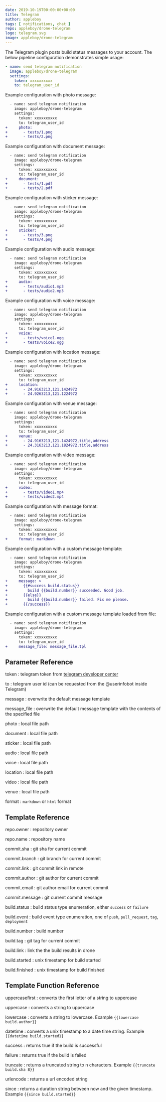 ```yaml
---
date: 2019-10-19T00:00:00+00:00
title: Telegram
author: appleboy
tags: [ notifications, chat ]
repo: appleboy/drone-telegram
logo: telegram.svg
image: appleboy/drone-telegram
---
```


The Telegram plugin posts build status messages to your account. The below pipeline configuration demonstrates simple usage:

```yaml
- name: send telegram notification
  image: appleboy/drone-telegram
  settings:
    token: xxxxxxxxxx
    to: telegram_user_id
```

Example configuration with photo message:

```diff
  - name: send telegram notification
    image: appleboy/drone-telegram
    settings:
      token: xxxxxxxxxx
      to: telegram_user_id
+     photo:
+       - tests/1.png
+       - tests/2.png
```

Example configuration with document message:

```diff
  - name: send telegram notification
    image: appleboy/drone-telegram
    settings:
      token: xxxxxxxxxx
      to: telegram_user_id
+     document:
+       - tests/1.pdf
+       - tests/2.pdf
```

Example configuration with sticker message:

```diff
  - name: send telegram notification
    image: appleboy/drone-telegram
    settings:
      token: xxxxxxxxxx
      to: telegram_user_id
+     sticker:
+       - tests/3.png
+       - tests/4.png
```

Example configuration with audio message:

```diff
  - name: send telegram notification
    image: appleboy/drone-telegram
    settings:
      token: xxxxxxxxxx
      to: telegram_user_id
+     audio:
+       - tests/audio1.mp3
+       - tests/audio2.mp3
```

Example configuration with voice message:

```diff
  - name: send telegram notification
    image: appleboy/drone-telegram
    settings:
      token: xxxxxxxxxx
      to: telegram_user_id
+     voice:
+       - tests/voice1.ogg
+       - tests/voice2.ogg
```

Example configuration with location message:

```diff
  - name: send telegram notification
    image: appleboy/drone-telegram
    settings:
      token: xxxxxxxxxx
      to: telegram_user_id
+     location:
+       - 24.9163213,121.1424972
+       - 24.9263213,121.1224972
```

Example configuration with venue message:

```diff
  - name: send telegram notification
    image: appleboy/drone-telegram
    settings:
      token: xxxxxxxxxx
      to: telegram_user_id
+     venue:
+       - 24.9163213,121.1424972,title,address
+       - 24.3163213,121.1824972,title,address
```

Example configuration with video message:

```diff
  - name: send telegram notification
    image: appleboy/drone-telegram
    settings:
      token: xxxxxxxxxx
      to: telegram_user_id
+     video:
+       - tests/video1.mp4
+       - tests/video2.mp4
```

Example configuration with message format:

```diff
  - name: send telegram notification
    image: appleboy/drone-telegram
    settings:
      token: xxxxxxxxxx
      to: telegram_user_id
+     format: markdown
```

Example configuration with a custom message template:

```diff
  - name: send telegram notification
    image: appleboy/drone-telegram
    settings:
      token: xxxxxxxxxx
      to: telegram_user_id
+     message: >
+       {{#success build.status}}
+         build {{build.number}} succeeded. Good job.
+       {{else}}
+         build {{build.number}} failed. Fix me please.
+       {{/success}}
```

Example configuration with a custom message template loaded from file:

```diff
  - name: send telegram notification
    image: appleboy/drone-telegram
    settings:
      token: xxxxxxxxxx
      to: telegram_user_id
+     message_file: message_file.tpl
```

## Parameter Reference

token
: telegram token from [telegram developer center](https://core.telegram.org/bots/api)

to
: telegram user id (can be requested from the @userinfobot inside Telegram)

message
: overwrite the default message template

message_file
: overwrite the default message template with the contents of the specified file

photo
: local file path

document
: local file path

sticker
: local file path

audio
: local file path

voice
: local file path

location
: local file path

video
: local file path

venue
: local file path

format
: `markdown` or `html` format

## Template Reference

repo.owner
: repository owner

repo.name
: repository name

commit.sha
: git sha for current commit

commit.branch
: git branch for current commit

commit.link
: git commit link in remote

commit.author
: git author for current commit

commit.email
: git author email for current commit

commit.message
: git current commit message

build.status
: build status type enumeration, either `success` or `failure`

build.event
: build event type enumeration, one of `push`, `pull_request`, `tag`, `deployment`

build.number
: build number

build.tag
: git tag for current commit

build.link
: link the the build results in drone

build.started
: unix timestamp for build started

build.finished
: unix timestamp for build finished

## Template Function Reference

uppercasefirst
: converts the first letter of a string to uppercase

uppercase
: converts a string to uppercase

lowercase
: converts a string to lowercase. Example `{{lowercase build.author}}`

datetime
: converts a unix timestamp to a date time string. Example `{{datetime build.started}}`

success
: returns true if the build is successful

failure
: returns true if the build is failed

truncate
: returns a truncated string to n characters. Example `{{truncate build.sha 8}}`

urlencode
: returns a url encoded string

since
: returns a duration string between now and the given timestamp. Example `{{since build.started}}`
